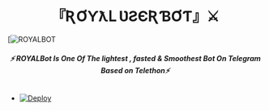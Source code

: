<h1 align="center">
<b> 『ƦƠƳƛԼ ƲƧЄƦƁƠƬ』⚔️ </b>
</h1>

[![ROYALBOT](https://te.legra.ph/file/a46f36d88126d2ef5a9db.jpg)
<h6 align="center">
  <b>⚡ ROYALBot Is One Of The lightest , fasted & Smoothest Bot On Telegram Based on Telethon⚡</b>
</h6>

- [![Deploy](https://te.legra.ph/file/ae75fa2fa5162df47264d.jpg)](https://heroku.com/deploy/)
